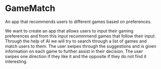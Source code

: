 # GameMatch
An app that recommends users to different games based on preferences. 

We want to create an app that allows users to input their gaming preferences and from this input recommmend games that follow their input.  Through the help of AI we will try to search through a list of games and match users to them.  The user swipes through the suggestions and is given information on each game to further assist in their decision.  The user swipes one direction if they like it and the opposite if they do not find it interesting.
